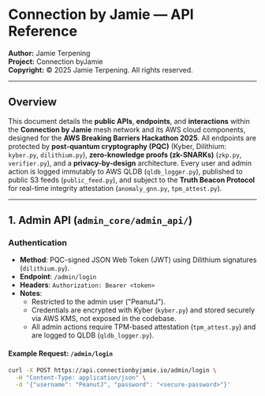 # Connection by Jamie — API Reference

**Author:** Jamie Terpening  
**Project:** Connection byJamie  
**Copyright:** © 2025 Jamie Terpening. All rights reserved.

---

## Overview

This document details the **public APIs**, **endpoints**, and **interactions** within the **Connection by Jamie** mesh network and its AWS cloud components, designed for the **AWS Breaking Barriers Hackathon 2025**. All endpoints are protected by **post-quantum cryptography (PQC)** (Kyber, Dilithium: `kyber.py`, `dilithium.py`), **zero-knowledge proofs (zk-SNARKs)** (`zkp.py`, `verifier.py`), and a **privacy-by-design** architecture. Every user and admin action is logged immutably to AWS QLDB (`qldb_logger.py`), published to public S3 feeds (`public_feed.py`), and subject to the **Truth Beacon Protocol** for real-time integrity attestation (`anomaly_gnn.py`, `tpm_attest.py`).

---

## 1. Admin API (`admin_core/admin_api/`)

### Authentication
- **Method**: PQC-signed JSON Web Token (JWT) using Dilithium signatures (`dilithium.py`).
- **Endpoint**: `/admin/login`
- **Headers**: `Authorization: Bearer <token>`
- **Notes**: 
  - Restricted to the admin user ("PeanutJ"). 
  - Credentials are encrypted with Kyber (`kyber.py`) and stored securely via AWS KMS, not exposed in the codebase.
  - All admin actions require TPM-based attestation (`tpm_attest.py`) and are logged to QLDB (`qldb_logger.py`).

#### Example Request: `/admin/login`
```bash
curl -X POST https://api.connectionbyjamie.io/admin/login \
  -H "Content-Type: application/json" \
  -d '{"username": "PeanutJ", "password": "<secure-password>"}'